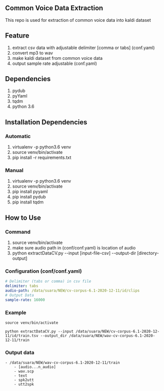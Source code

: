 ## Common Voice Data Extraction
This repo is used for extraction of common voice data into kaldi dataset

## Feature
1. extract csv data with adjustable delimiter [comma or tabs] (conf.yaml)
2. convert mp3 to wav 
3. make kaldi dataset from common voice data
4. output sample rate adjustable (conf.yaml)

## Dependencies
1. pydub
2. pyYaml
3. tqdm
4. python 3.6

## Installation Dependencies
### Automatic
1. virtualenv -p python3.6 venv
2. source venv/bin/activate
3. pip install -r requirements.txt
### Manual
1. virtualenv -p python3.6 venv
2. source venv/bin/activate
3. pip install pyyaml
4. pip install pydub
5. pip install tqdm

## How to Use
### Command
1. source venv/bin/activate
2. make sure audio path in (conf/conf.yaml) is location of audio
3. python extractDataCV.py --input [input-file-csv] --output-dir [directory-output]

### Configuration (conf/conf.yaml)
```yaml
# Delimiter (tabs or comma) in csv file
delimiter: tabs
audio-path: /data/suara/NEW/cv-corpus-6.1-2020-12-11/id/clips
# Output Data
sample-rate: 16000
```

### Example
```
source venv/bin/activate

python extractDataCV.py --input /data/suara/NEW/cv-corpus-6.1-2020-12-11/id/train.tsv --output_dir /data/suara/NEW/wav-cv-corpus-6.1-2020-12-11/train
```

### Output data
```
- /data/suara/NEW/wav-cv-corpus-6.1-2020-12-11/train
    - [audio...n_audio]
    - wav.scp
    - text
    - spk2utt
    - utt2spk
```